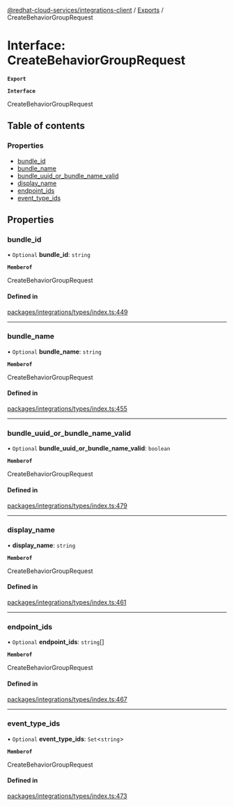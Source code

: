 [@redhat-cloud-services/integrations-client](../README.md) / [Exports](../modules.md) / CreateBehaviorGroupRequest

# Interface: CreateBehaviorGroupRequest

**`Export`**

**`Interface`**

CreateBehaviorGroupRequest

## Table of contents

### Properties

- [bundle\_id](CreateBehaviorGroupRequest.md#bundle_id)
- [bundle\_name](CreateBehaviorGroupRequest.md#bundle_name)
- [bundle\_uuid\_or\_bundle\_name\_valid](CreateBehaviorGroupRequest.md#bundle_uuid_or_bundle_name_valid)
- [display\_name](CreateBehaviorGroupRequest.md#display_name)
- [endpoint\_ids](CreateBehaviorGroupRequest.md#endpoint_ids)
- [event\_type\_ids](CreateBehaviorGroupRequest.md#event_type_ids)

## Properties

### bundle\_id

• `Optional` **bundle\_id**: `string`

**`Memberof`**

CreateBehaviorGroupRequest

#### Defined in

[packages/integrations/types/index.ts:449](https://github.com/RedHatInsights/javascript-clients/blob/master/packages/integrations/types/index.ts#L449)

___

### bundle\_name

• `Optional` **bundle\_name**: `string`

**`Memberof`**

CreateBehaviorGroupRequest

#### Defined in

[packages/integrations/types/index.ts:455](https://github.com/RedHatInsights/javascript-clients/blob/master/packages/integrations/types/index.ts#L455)

___

### bundle\_uuid\_or\_bundle\_name\_valid

• `Optional` **bundle\_uuid\_or\_bundle\_name\_valid**: `boolean`

**`Memberof`**

CreateBehaviorGroupRequest

#### Defined in

[packages/integrations/types/index.ts:479](https://github.com/RedHatInsights/javascript-clients/blob/master/packages/integrations/types/index.ts#L479)

___

### display\_name

• **display\_name**: `string`

**`Memberof`**

CreateBehaviorGroupRequest

#### Defined in

[packages/integrations/types/index.ts:461](https://github.com/RedHatInsights/javascript-clients/blob/master/packages/integrations/types/index.ts#L461)

___

### endpoint\_ids

• `Optional` **endpoint\_ids**: `string`[]

**`Memberof`**

CreateBehaviorGroupRequest

#### Defined in

[packages/integrations/types/index.ts:467](https://github.com/RedHatInsights/javascript-clients/blob/master/packages/integrations/types/index.ts#L467)

___

### event\_type\_ids

• `Optional` **event\_type\_ids**: `Set`<`string`\>

**`Memberof`**

CreateBehaviorGroupRequest

#### Defined in

[packages/integrations/types/index.ts:473](https://github.com/RedHatInsights/javascript-clients/blob/master/packages/integrations/types/index.ts#L473)
